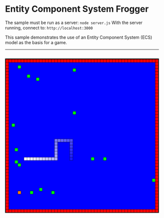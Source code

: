 # Entity Component System Frogger
The sample must be run as a server: `node server.js`
With the server running, connect to: `http://localhost:3000`

This sample demonstrates the use of an Entity Component System (ECS) model as the basis for a game.

---
![ECS Frogger](https://github.com/ProfPorkins/GameTech/blob/master/JavaScript/SnakeGame-ECS/SnakeGame.png "")
---
